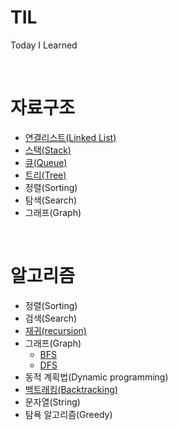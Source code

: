 # TIL
Today I Learned

<br>

# 자료구조
- [연결리스트(Linked List)](./DataStructure/LinkedList/LinkedList.md)
- [스택(Stack)](./DataStructure/Stack/Stack.md)
- [큐(Queue)](./DataStructure/Queue/Queue.md)
- [트리(Tree)](./DataStructure/Tree/Tree.md)
- 정렬(Sorting)
- 탐색(Search)
- 그래프(Graph)

<br>

# 알고리즘
- 정렬(Sorting)
- 검색(Search)
- [재귀(recursion)](./Algorithm/recursion/recursion.md)
- 그래프(Graph)
    - [BFS](./Algorithm/Graph/BFS/BFS.md)
    - [DFS](./Algorithm/Graph/DFS/DFS.md)
- 동적 계획법(Dynamic programming)
- [백트래킹(Backtracking)](./Algorithm/Backtracking/Backtracking.md)
- 문자열(String)
- 탐욕 알고리즘(Greedy)